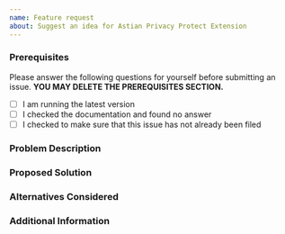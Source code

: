 ```yaml
---
name: Feature request
about: Suggest an idea for Astian Privacy Protect Extension
---
```


<!--  As an open-source project with a dedicated but small maintainer team, it can sometimes take a long time for issues to be addressed so please be patient and we will get back to you as soon as we can.
-->

### Prerequisites

Please answer the following questions for yourself before submitting an issue. **YOU MAY DELETE THE PREREQUISITES SECTION.**

- [ ] I am running the latest version
- [ ] I checked the documentation and found no answer
- [ ] I checked to make sure that this issue has not already been filed

### Problem Description

<!-- Is your feature request related to a problem? Please add a clear and concise description of what the problem is. -->

### Proposed Solution

<!-- Describe the solution you'd like in a clear and concise manner -->

### Alternatives Considered

<!-- A clear and concise description of any alternative solutions or features you've considered. -->

### Additional Information

<!-- Add any other context about the problem here. -->
